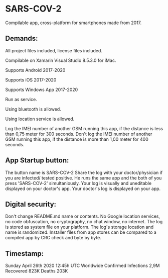 # SARS-COV-2
Compilable app, cross-platform for smartphones made from 2017. 

## Demands:

All project files included, license files included.

Compilable on Xamarin Visual Studio 8.5.3.0 for iMac. 

Supports Android 2017-2020

Supports iOS 2017-2020

Supports Windows App 2017-2020

Run as service.

Using bluetooth is allowed. 

Using location service is allowed. 

Log the IMEI number of another GSM running this app, if the distance is less than 0,75 meter for 300 seconds.
Don't log the IMEI number of another GSM running this app, if the distance is more than 1,00 meter for 400 seconds.

## App Startup button:

The button name is SARS-COV-2
Share the log with your doctor/physician if you are infected/ tested positive. He runs the same app and the both of you press 'SARS-COV-2' simultaniously. Your log is visually and uneditable displayed on your doctor's app. Your doctor's log is displayed on your app.

## Digital security: 

Don't change README.md name or contents. No Google location services, no code obfuscation, no cryptography, no chat window, no internet. The log is stored as system file on your platform. The log's storage location and name is randomized. Installer files from app stores can be compared to a compiled app by CRC check and byte by byte.

## Timestamp:

Sunday April 26th 2020 12:45h UTC 
Worldwide Confirmed Infections 2,9M Recovered 823K Deaths 203K
